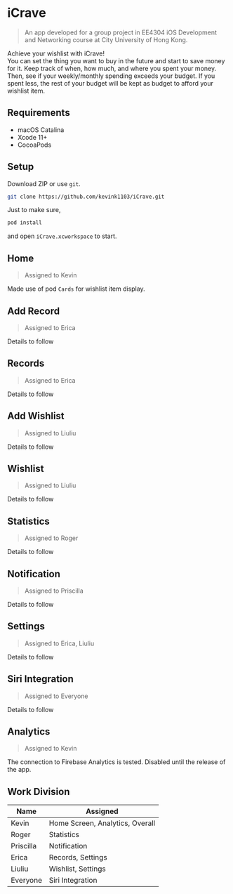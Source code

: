 # iCrave

> An app developed for a group project in EE4304 iOS Development and Networking course at City University of Hong Kong.

Achieve your wishlist with iCrave!  
You can set the thing you want to buy in the future and start to save money for it. Keep track of when, how much, and where you spent your money. Then, see if your weekly/monthly spending exceeds your budget. If you spent less, the rest of your budget will be kept as budget to afford your wishlist item.

## Requirements

* macOS Catalina  
* Xcode 11+  
* CocoaPods  

## Setup

Download ZIP or use `git`.

```bash
git clone https://github.com/kevink1103/iCrave.git
```

Just to make sure,

```bash
pod install
```

and open `iCrave.xcworkspace` to start.

## Home

> Assigned to Kevin

Made use of pod `Cards` for wishlist item display.

## Add Record

> Assigned to Erica

Details to follow

## Records

> Assigned to Erica

Details to follow

## Add Wishlist

> Assigned to Liuliu

Details to follow

## Wishlist

> Assigned to Liuliu

Details to follow

## Statistics

> Assigned to Roger

Details to follow

## Notification

> Assigned to Priscilla

Details to follow

## Settings

> Assigned to Erica, Liuliu

Details to follow

## Siri Integration

> Assigned to Everyone

Details to follow

## Analytics

> Assigned to Kevin

The connection to Firebase Analytics is tested. Disabled until the release of the app.

## Work Division

|Name|Assigned|
|---|---|
|Kevin|Home Screen, Analytics, Overall|
|Roger|Statistics|
|Priscilla|Notification|
|Erica|Records, Settings|
|Liuliu|Wishlist, Settings|
|Everyone|Siri Integration|
